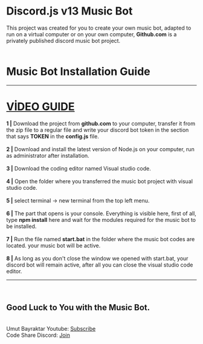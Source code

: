 # Discord.js v13 Music Bot
This project was created for you to create your own music bot, adapted to run on a virtual computer or on your own computer, **Github.com** is a privately published discord music bot project.<br><br>
<h1>Music Bot Installation Guide</h1><hr>
<h1><a href="https://youtu.be/i3SeVxjOMBI">VİDEO GUIDE</a></h1>
<b>1 |</b> Download the project from <b>github.com</b> to your computer, transfer it from the zip file to a regular file and write your discord bot token in the section that says <b>TOKEN</b> in the <b>config.js</b> file.<br><br>
<b>2 |</b> Download and install the latest version of Node.js on your computer, run as administrator after installation.<br><br>
<b>3 |</b> Download the coding editor named Visual studio code.<br><br>
<b>4 |</b> Open the folder where you transferred the music bot project with visual studio code.<br><br>
<b>5 |</b> select terminal -> new terminal from the top left menu.<br><br>
<b>6 |</b> The part that opens is your console. Everything is visible here, first of all, type <b>npm install</b> here and wait for the modules required for the music bot to be installed.<br><br>
<b>7 |</b> Run the file named <b>start.bat</b> in the folder where the music bot codes are located. your music bot will be active.<br><br>
<b>8 |</b> As long as you don't close the window we opened with start.bat, your discord bot will remain active, after all you can close the visual studio code editor.<br><hr><br>
<h2>Good Luck to You with the Music Bot.</h2>
<br>
Umut Bayraktar Youtube: <a href="https://www.youtube.com/UmutBayraktarYT">Subscribe</a><br>
Code Share Discord: <a href="https://discord.gg/6XGqdgE">Join</a><br>
